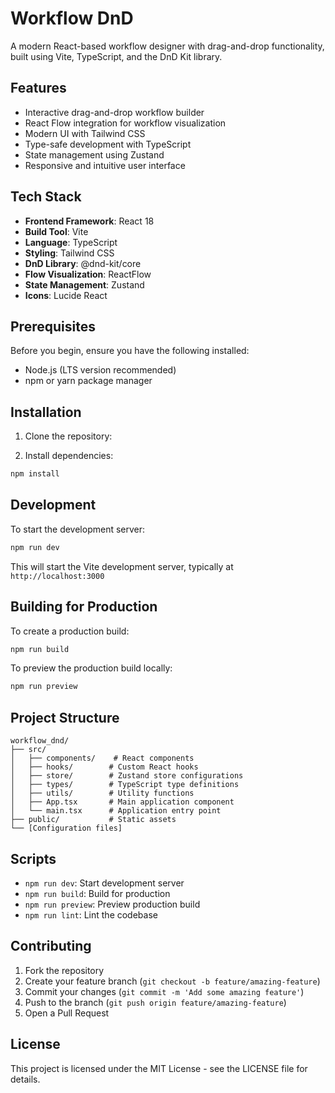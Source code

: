 # Workflow DnD

A modern React-based workflow designer with drag-and-drop functionality, built using Vite, TypeScript, and the DnD Kit library.

## Features

- Interactive drag-and-drop workflow builder
- React Flow integration for workflow visualization
- Modern UI with Tailwind CSS
- Type-safe development with TypeScript
- State management using Zustand
- Responsive and intuitive user interface

## Tech Stack

- **Frontend Framework**: React 18
- **Build Tool**: Vite
- **Language**: TypeScript
- **Styling**: Tailwind CSS
- **DnD Library**: @dnd-kit/core
- **Flow Visualization**: ReactFlow
- **State Management**: Zustand
- **Icons**: Lucide React

## Prerequisites

Before you begin, ensure you have the following installed:
- Node.js (LTS version recommended)
- npm or yarn package manager

## Installation

1. Clone the repository:

2. Install dependencies:
```bash
npm install
```

## Development

To start the development server:
```bash
npm run dev
```

This will start the Vite development server, typically at `http://localhost:3000`

## Building for Production

To create a production build:
```bash
npm run build
```

To preview the production build locally:
```bash
npm run preview
```

## Project Structure

```
workflow_dnd/
├── src/
│   ├── components/    # React components
│   ├── hooks/        # Custom React hooks
│   ├── store/        # Zustand store configurations
│   ├── types/        # TypeScript type definitions
│   ├── utils/        # Utility functions
│   ├── App.tsx       # Main application component
│   └── main.tsx      # Application entry point
├── public/           # Static assets
└── [Configuration files]
```

## Scripts

- `npm run dev`: Start development server
- `npm run build`: Build for production
- `npm run preview`: Preview production build
- `npm run lint`: Lint the codebase

## Contributing

1. Fork the repository
2. Create your feature branch (`git checkout -b feature/amazing-feature`)
3. Commit your changes (`git commit -m 'Add some amazing feature'`)
4. Push to the branch (`git push origin feature/amazing-feature`)
5. Open a Pull Request

## License

This project is licensed under the MIT License - see the LICENSE file for details.
